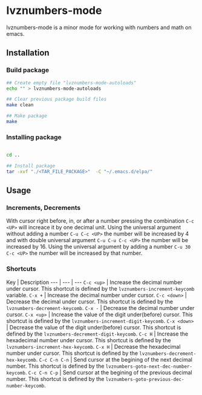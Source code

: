 # lvznumbers-mode

lvznumbers-mode is a minor mode for working with numbers and math on emacs.

## Installation

### Build package

```bash
## Create empty file "lvznumbers-mode-autoloads"
echo "" > lvznumbers-mode-autoloads

## Clear previous package build files
make clean

## Make package
make
```

### Installing package

```bash

cd ..

## Install package
tar -xvf "./<TAR_FILE_PACKAGE>"  -C "~/.emacs.d/elpa/"

```

## Usage

### Increments, Decrements

With cursor right before, in, or after a number pressing the combination `C-c <UP>` will increace it by one decimal unit.
Using the universal argument without adding a number `C-u C-c <UP>` the number will be increased by 4 and with double universal argument `C-u C-u C-c <UP>` the number will be increased by 16.
Using the universal argument by adding a number `C-u 30 C-c <UP>` the number will be increased by that number.

### Shortcuts

 Key | Description 
--- | --- | ---
`C-c <up>` | Increase the decimal number under cursor. This shortcut is defined by the `lvznumbers-increment-keycomb` variable.
`C-x +` | Increase the decimal number under cursor.
`C-c <down>` | Decrease the decimal under cursor. This shortcut is defined by the `lvznumbers-decrement-keycomb`.
`C-x -` | Decrease the decimal number under cursor.
`C-x <up>` | Increase the value of the digit under(before) cursor. This shortcut is defined by the `lvznumbers-increment-digit-keycomb`.
`C-x <down>` | Decrease the value of the digit under(before) cursor. This shortcut is defined by the `lvznumbers-decrement-digit-keycomb`.
`C-c H` |  Increase the hexadecimal number under cursor. This shortcut is defined by the `lvznumbers-increment-hex-keycomb`.
`C-x H` |  Decrease the hexadecimal number under cursor. This shortcut is defined by the `lvznumbers-decrement-hex-keycomb`.
`C-c C-n C-n` | Send cursor at the begining of the next decimal number. This shortcut is defined by the `lvznumbers-goto-next-dec-number-keycomb`.
`C-c C-n C-p` | Send cursor at the begining of the previous decimal number. This shortcut is defined by the `lvznumbers-goto-previous-dec-number-keycomb`.

